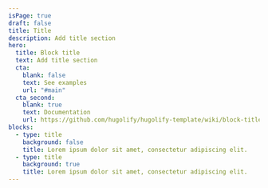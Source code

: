 ```yaml
---
isPage: true
draft: false
title: Title
description: Add title section
hero:
  title: Block title
  text: Add title section
  cta:
    blank: false
    text: See examples
    url: "#main"
  cta_second:
    blank: true
    text: Documentation
    url: https://github.com/hugolify/hugolify-template/wiki/block-title
blocks:
  - type: title
    background: false
    title: Lorem ipsum dolor sit amet, consectetur adipiscing elit.
  - type: title
    background: true
    title: Lorem ipsum dolor sit amet, consectetur adipiscing elit.
---
```

